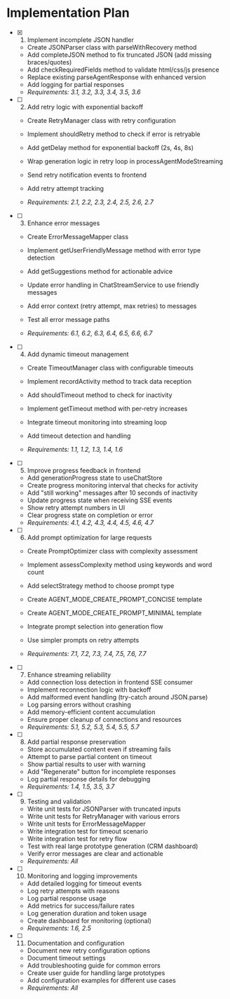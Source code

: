 # Implementation Plan

- [x] 1. Implement incomplete JSON handler


  - Create JSONParser class with parseWithRecovery method
  - Add completeJSON method to fix truncated JSON (add missing braces/quotes)
  - Add checkRequiredFields method to validate html/css/js presence
  - Replace existing parseAgentResponse with enhanced version
  - Add logging for partial responses
  - _Requirements: 3.1, 3.2, 3.3, 3.4, 3.5, 3.6_



- [ ] 2. Add retry logic with exponential backoff
  - Create RetryManager class with retry configuration
  - Implement shouldRetry method to check if error is retryable
  - Add getDelay method for exponential backoff (2s, 4s, 8s)
  - Wrap generation logic in retry loop in processAgentModeStreaming
  - Send retry notification events to frontend


  - Add retry attempt tracking
  - _Requirements: 2.1, 2.2, 2.3, 2.4, 2.5, 2.6, 2.7_

- [ ] 3. Enhance error messages
  - Create ErrorMessageMapper class
  - Implement getUserFriendlyMessage method with error type detection
  - Add getSuggestions method for actionable advice


  - Update error handling in ChatStreamService to use friendly messages
  - Add error context (retry attempt, max retries) to messages
  - Test all error message paths
  - _Requirements: 6.1, 6.2, 6.3, 6.4, 6.5, 6.6, 6.7_

- [ ] 4. Add dynamic timeout management
  - Create TimeoutManager class with configurable timeouts


  - Implement recordActivity method to track data reception
  - Add shouldTimeout method to check for inactivity
  - Implement getTimeout method with per-retry increases
  - Integrate timeout monitoring into streaming loop
  - Add timeout detection and handling
  - _Requirements: 1.1, 1.2, 1.3, 1.4, 1.6_



- [ ] 5. Improve progress feedback in frontend
  - Add generationProgress state to useChatStore
  - Create progress monitoring interval that checks for activity
  - Add "still working" messages after 10 seconds of inactivity
  - Update progress state when receiving SSE events
  - Show retry attempt numbers in UI
  - Clear progress state on completion or error
  - _Requirements: 4.1, 4.2, 4.3, 4.4, 4.5, 4.6, 4.7_



- [ ] 6. Add prompt optimization for large requests
  - Create PromptOptimizer class with complexity assessment
  - Implement assessComplexity method using keywords and word count
  - Add selectStrategy method to choose prompt type
  - Create AGENT_MODE_CREATE_PROMPT_CONCISE template
  - Create AGENT_MODE_CREATE_PROMPT_MINIMAL template



  - Integrate prompt selection into generation flow
  - Use simpler prompts on retry attempts
  - _Requirements: 7.1, 7.2, 7.3, 7.4, 7.5, 7.6, 7.7_

- [ ] 7. Enhance streaming reliability
  - Add connection loss detection in frontend SSE consumer
  - Implement reconnection logic with backoff
  - Add malformed event handling (try-catch around JSON.parse)
  - Log parsing errors without crashing
  - Add memory-efficient content accumulation
  - Ensure proper cleanup of connections and resources
  - _Requirements: 5.1, 5.2, 5.3, 5.4, 5.5, 5.7_

- [ ] 8. Add partial response preservation
  - Store accumulated content even if streaming fails
  - Attempt to parse partial content on timeout
  - Show partial results to user with warning
  - Add "Regenerate" button for incomplete responses
  - Log partial response details for debugging
  - _Requirements: 1.4, 1.5, 3.5, 3.7_

- [ ] 9. Testing and validation
  - Write unit tests for JSONParser with truncated inputs
  - Write unit tests for RetryManager with various errors
  - Write unit tests for ErrorMessageMapper
  - Write integration test for timeout scenario
  - Write integration test for retry flow
  - Test with real large prototype generation (CRM dashboard)
  - Verify error messages are clear and actionable
  - _Requirements: All_

- [ ] 10. Monitoring and logging improvements
  - Add detailed logging for timeout events
  - Log retry attempts with reasons
  - Log partial response usage
  - Add metrics for success/failure rates
  - Log generation duration and token usage
  - Create dashboard for monitoring (optional)
  - _Requirements: 1.6, 2.5_

- [ ] 11. Documentation and configuration
  - Document new retry configuration options
  - Document timeout settings
  - Add troubleshooting guide for common errors
  - Create user guide for handling large prototypes
  - Add configuration examples for different use cases
  - _Requirements: All_
